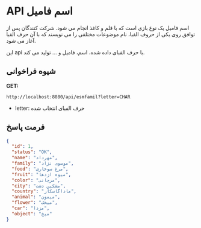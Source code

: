 # API اسم فامیل

اسم فامیل یک نوع بازی است که با قلم و کاغذ انجام می شود. شرکت کنندگان پس از توافق روی یکی از حروف الفبا، نام موضوعات مختلفی را می نویسند که با آن حرف الفبا آغاز می شود.

این api با حرف الفبای داده شده، اسم، فامیل و ... تولید می کند.

## شیوه فراخوانی

**GET:**

```
http://localhost:8080/api/esmfamil?letter=CHAR
```


- letter: حرف الفبای انتخاب شده

## فرمت پاسخ

```json
{
  "id": 1,
  "status": "OK",
  "name": "مهرداد",
  "family": "موسوی نژاد",
  "food": "مرغ سوخاری",
  "fruit": "میوه اژدها",
  "color": "مرجانی",
  "city": "مشکین دشت",
  "country": "ماداگاسکار",
  "animal": "میمون",
  "flower": "میخک",
  "car": "مزدا",
  "object": "میخ"
}
```